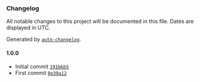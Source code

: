 ### Changelog

All notable changes to this project will be documented in this file. Dates are displayed in UTC.

Generated by [`auto-changelog`](https://github.com/CookPete/auto-changelog).

#### 1.0.0

- Initial commit [`191bbb5`](https://github.com/ChrisCodesThings/rgb-color-fade/commit/191bbb53b6be1f2ab6ac27ee1c5cc80dc0fb3720)
- First commit [`0e39a12`](https://github.com/ChrisCodesThings/rgb-color-fade/commit/0e39a12e3c39bf4e8935936c1e323e2940cfc5c4)
